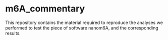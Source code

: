 # m6A_commentary
This repository contains the material required to reproduce the analyses we performed to test the piece of software nanom6A, and the corresponding results.
